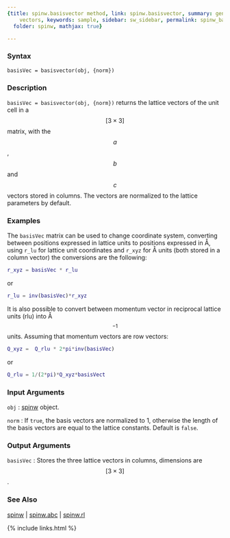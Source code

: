 ```yaml
---
{title: spinw.basisvector method, link: spinw.basisvector, summary: generates lattice
    vectors, keywords: sample, sidebar: sw_sidebar, permalink: spinw_basisvector,
  folder: spinw, mathjax: true}

---
```

  
### Syntax
  
`basisVec = basisvector(obj, {norm})`
  
### Description
  
`basisVec = basisvector(obj, {norm})` returns the lattice vectors of the
unit cell in a $$[3\times 3]$$ matrix, with the $$a$$, $$b$$ and $$c$$ vectors
stored in columns. The vectors are normalized to the lattice parameters
by default.
  
### Examples
  
The `basisVec` matrix can be used to change coordinate system, converting
between positions expressed in lattice units to positions expressed in
Å, using `r_lu` for lattice unit coordinates and `r_xyz` for
Å units (both stored in a column vector) the conversions are the
following:
```matlab
r_xyz = basisVec * r_lu
```
or
```matlab
r_lu = inv(basisVec)*r_xyz
```
 
It is also possible to convert between momentum vector in reciprocal
lattice units (rlu) into Å$$^{-1}$$ units. Assuming that momentum
vectors are row vectors:
```matlab
Q_xyz =  Q_rlu * 2*pi*inv(basisVec)
```
or
```matlab
Q_rlu = 1/(2*pi)*Q_xyz*basisVect
```
  
### Input Arguments
  
`obj`
: [spinw](spinw) object.
  
`norm`
: If `true`, the basis vectors are normalized to 1, otherwise the
  length of the basis vectors are equal to the lattice constants. Default
  is `false`.
  
### Output Arguments
  
`basisVec`
: Stores the three lattice vectors in columns, dimensions are $$[3\times 3]$$.
  
### See Also
  
[spinw](spinw) \| [spinw.abc](spinw_abc) \| [spinw.rl](spinw_rl)
 

{% include links.html %}
